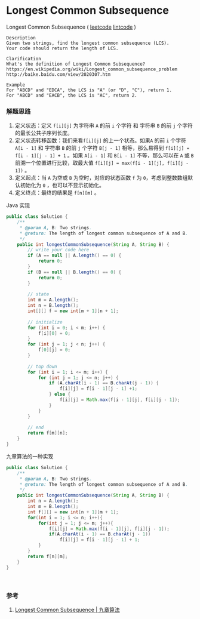 # Longest Common Subsequence

Longest Common Subsequence  ( [leetcode]()  [lintcode](http://www.lintcode.com/en/problem/longest-common-subsequence/) )

```
Description
Given two strings, find the longest common subsequence (LCS).
Your code should return the length of LCS.

Clarification
What's the definition of Longest Common Subsequence?
https://en.wikipedia.org/wiki/Longest_common_subsequence_problem
http://baike.baidu.com/view/2020307.htm

Example
For "ABCD" and "EDCA", the LCS is "A" (or "D", "C"), return 1.
For "ABCD" and "EACB", the LCS is "AC", return 2.
```



### 解题思路

1. 定义状态：定义 `f[i][j]` 为字符串 `A` 的前 `i` 个字符 和 字符串 `B` 的前 `j` 个字符 的最长公共子序列长度。
2. 定义状态转移函数：我们来看`f[i][j]` 的上一个状态。如果`A` 的前 `i` 个字符 `A[i - 1]` 和 字符串 `B` 的前 `j` 个字符 `B[j - 1]` 相等，那么易得到 `f[i][j] = f[i - 1][j - 1] + 1` 。如果 `A[i - 1]` 和 `B[i - 1]` 不等，那么可以在 `A` 或 `B` 前溯一个位置进行比较，取最大值 `f[i][j] = max(f[i - 1][j], f[i][j - 1])` 。
3. 定义起点：当 `A` 为空或 `B` 为空时，对应的状态函数 `f` 为 `0`，考虑到整数数组默认初始化为 `0` ，也可以不显示初始化。
4. 定义终点：最终的结果是 `f[n][m]` 。

Java 实现

```java
public class Solution {
    /**
     * @param A, B: Two strings.
     * @return: The length of longest common subsequence of A and B.
     */
    public int longestCommonSubsequence(String A, String B) {
        // write your code here
        if (A == null || A.length() == 0) {
            return 0;
        }
        if (B == null || B.length() == 0) {
            return 0;
        }
        
        // state
        int m = A.length();
        int n = B.length();
        int[][] f = new int[m + 1][n + 1];
        
        // initialize
        for (int i = 0; i < m; i++) {
            f[i][0] = 0;
        }
        for (int j = 1; j < n; j++) {
            f[0][j] = 0;
        }
        
        // top down
        for (int i = 1; i <= m; i++) {
            for (int j = 1; j <= n; j++) {
                if (A.charAt(i - 1) == B.charAt(j - 1)) {
                    f[i][j] = f[i - 1][j - 1] +1;
                } else {
                    f[i][j] = Math.max(f[i - 1][j], f[i][j - 1]);
                }
            }
        }
        
        // end
        return f[m][n];
    }
}

```



九章算法的一种实现

```java
public class Solution {
    /**
     * @param A, B: Two strings.
     * @return: The length of longest common subsequence of A and B.
     */
    public int longestCommonSubsequence(String A, String B) {
        int n = A.length();
	    int m = B.length();
        int f[][] = new int[n + 1][m + 1];
        for(int i = 1; i <= n; i++){
            for(int j = 1; j <= m; j++){
                f[i][j] = Math.max(f[i - 1][j], f[i][j - 1]);
                if(A.charAt(i - 1) == B.charAt(j - 1))
                    f[i][j] = f[i - 1][j - 1] + 1;
            }
        }
        return f[n][m];
    }
}
```

​	

### 参考

1. [Longest Common Subsequence | 九章算法](http://www.jiuzhang.com/solutions/longest-common-subsequence/)
